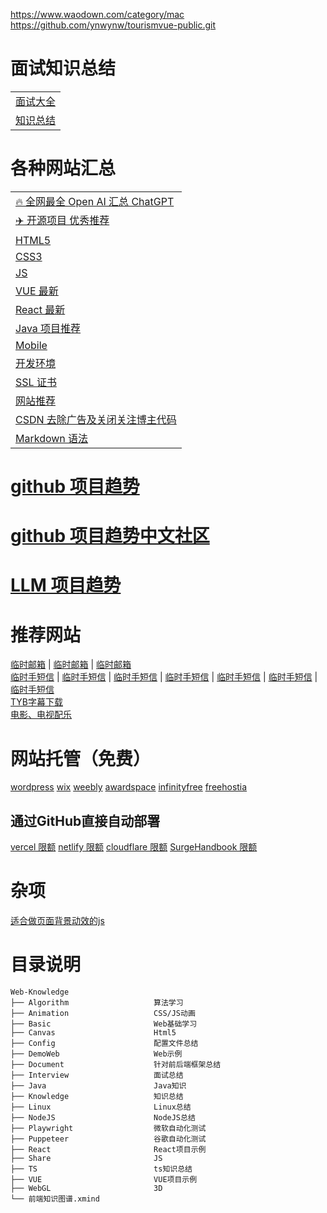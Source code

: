 https://www.waodown.com/category/mac
https://github.com/ynwynw/tourismvue-public.git
# 面试知识总结
|                               |
|-------------------------------|
| [面试大全](./Interview/README.md) |
| [知识总结](./Knowledge/README.md) |

# 各种网站汇总
|                                                |
|------------------------------------------------|
| [🔥 全网最全 Open AI 汇总 ChatGPT](./Document/AI.md) |
| [✈️ 开源项目 优秀推荐](./Document/Project.md)          |
| [HTML5](./Document/HTML.md)                    |
| [CSS3](./Document/CSS.md)                      |
| [JS](./Document/JS.md)                         |
| [VUE 最新](./Document/JS.md)                     |
| [React 最新](./Document/JS.md)                   |
| [Java 项目推荐](./Document/Java.md)                |
| [Mobile](./Document/Mobile.md)                 |
| [开发环境](./Document/DevelopTools.md)             |
| [SSL 证书](./Document/SSL.md)                    |
| [网站推荐](./Document/System.md)                   |
| [CSDN 去除广告及关闭关注博主代码](./Document/CSDN.md)       |
| [Markdown 语法](./Document/MarkDown.md)          |

# [github 项目趋势](https://github.com/trending)
# [github 项目趋势中文社区](https://www.githubs.cn/trending)
# [LLM 项目趋势](https://huggingface.co/spaces)

# 推荐网站
[临时邮箱](https://www.linshi-email.com/) |
[临时邮箱](https://temp-mail.org/) |
[临时邮箱](https://www.guerrillamail.com/) \
[临时手短信](https://www.storytrain.info/) |
[临时手短信](https://yunduanxin.net/) |
[临时手短信](https://www.supercloudsms.com/zh/) |
[临时手短信](https://www.yunjiema.top/zh/) |
[临时手短信](https://www.yunduanxin.xyz/zh/) |
[临时手短信](https://www.free-sms-receive.com/zh/) |
[临时手短信](https://www.sms-receive-online.com/) \
[TYB字幕下载](https://addyoutube.com/) \
[电影、电视配乐](https://www.tunefind.com/)

# 网站托管（免费）
[wordpress](https://wordpress.com/zh-cn/)
[wix](https://www.wix.com/)
[weebly](https://www.weebly.com/)
[awardspace](https://www.awardspace.com/)
[infinityfree](https://www.infinityfree.net/)
[freehostia](https://www.freehostia.com/)

## 通过GitHub直接自动部署
[vercel 限额](https://vercel.com/)
[netlify 限额](https://app.netlify.com/)
[cloudflare 限额](https://dash.cloudflare.com/)
[SurgeHandbook 限额](https://github.com/FlintyLemming/SurgeHandbook)


# 杂项
[适合做页面背景动效的js](http://paperjs.org/)

# 目录说明

```text
Web-Knowledge
├── Algorithm                   算法学习
├── Animation                   CSS/JS动画
├── Basic                       Web基础学习
├── Canvas                      Html5
├── Config                      配置文件总结
├── DemoWeb                     Web示例
├── Document                    针对前后端框架总结
├── Interview                   面试总结
├── Java                        Java知识
├── Knowledge                   知识总结
├── Linux                       Linux总结
├── NodeJS                      NodeJS总结
├── Playwright                  微软自动化测试
├── Puppeteer                   谷歌自动化测试
├── React                       React项目示例
├── Share                       JS
├── TS                          ts知识总结
├── VUE                         VUE项目示例
├── WebGL                       3D
└── 前端知识图谱.xmind
```
